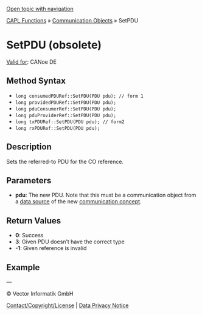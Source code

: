 [Open topic with navigation](../../../../../CANoeDEFamily.htm#Topics/CAPLFunctions/CommunicationObjects/Methods/CAPLfunctionSetPDU.md)

[CAPL Functions](../../CAPLfunctions.md) » [Communication Objects](../CAPLfunctionsCOOverview.md) » SetPDU

# SetPDU (obsolete)

[Valid for](../../../Shared/FeatureAvailability.md): CANoe DE

## Method Syntax

- `long consumedPDURef::SetPDU(PDU pdu); // form 1`
- `long providedPDURef::SetPDU(PDU pdu);`
- `long pduConsumerRef::SetPDU(PDU pdu);`
- `long pduProviderRef::SetPDU(PDU pdu);`
- `long txPDURef::SetPDU(PDU pdu); // form2`
- `long rxPDURef::SetPDU(PDU pdu);`

## Description

Sets the referred-to PDU for the CO reference.

## Parameters

- **pdu**: The new PDU. Note that this must be a communication object from a [data source](../../../CANoeCANalyzer/Windows/CommunicationSetup/ComSetupDataSources.md) of the new [communication concept](../../../CANoeCANalyzer/CommunicationConcept/CC.md).

## Return Values

- **0**: Success
- **3**: Given PDU doesn’t have the correct type
- **-1**: Given reference is invalid

## Example

—

© Vector Informatik GmbH

[Contact/Copyright/License](../../../Shared/ContactCopyrightLicense.md) | [Data Privacy Notice](https://www.vector.com/int/en/company/get-info/privacy-policy/)